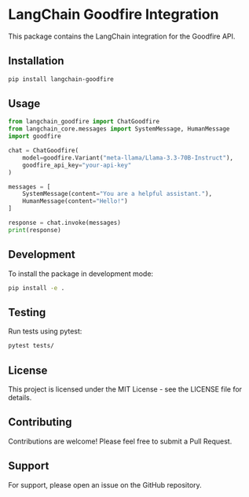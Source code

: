 # LangChain Goodfire Integration

This package contains the LangChain integration for the Goodfire API.

## Installation

```bash
pip install langchain-goodfire
```

## Usage

```python
from langchain_goodfire import ChatGoodfire
from langchain_core.messages import SystemMessage, HumanMessage
import goodfire

chat = ChatGoodfire(
    model=goodfire.Variant("meta-llama/Llama-3.3-70B-Instruct"),
    goodfire_api_key="your-api-key"
)

messages = [
    SystemMessage(content="You are a helpful assistant."),
    HumanMessage(content="Hello!")
]

response = chat.invoke(messages)
print(response)
```

## Development

To install the package in development mode:

```bash
pip install -e .
```

## Testing

Run tests using pytest:

```bash
pytest tests/
```


## License

This project is licensed under the MIT License - see the LICENSE file for details.

## Contributing

Contributions are welcome! Please feel free to submit a Pull Request.

## Support

For support, please open an issue on the GitHub repository.

